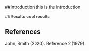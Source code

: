 ##Introduction
this is the introduction

##Results
cool results

## References
John, Smith (2020).
Reference 2 (1979)
